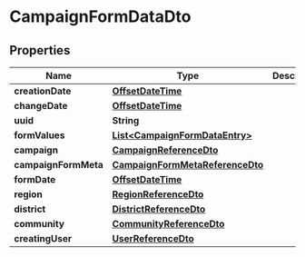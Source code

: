 # CampaignFormDataDto

## Properties
Name | Type | Description | Notes
------------ | ------------- | ------------- | -------------
**creationDate** | [**OffsetDateTime**](OffsetDateTime.md) |  |  [optional]
**changeDate** | [**OffsetDateTime**](OffsetDateTime.md) |  |  [optional]
**uuid** | **String** |  |  [optional]
**formValues** | [**List&lt;CampaignFormDataEntry&gt;**](CampaignFormDataEntry.md) |  |  [optional]
**campaign** | [**CampaignReferenceDto**](CampaignReferenceDto.md) |  |  [optional]
**campaignFormMeta** | [**CampaignFormMetaReferenceDto**](CampaignFormMetaReferenceDto.md) |  |  [optional]
**formDate** | [**OffsetDateTime**](OffsetDateTime.md) |  |  [optional]
**region** | [**RegionReferenceDto**](RegionReferenceDto.md) |  |  [optional]
**district** | [**DistrictReferenceDto**](DistrictReferenceDto.md) |  |  [optional]
**community** | [**CommunityReferenceDto**](CommunityReferenceDto.md) |  |  [optional]
**creatingUser** | [**UserReferenceDto**](UserReferenceDto.md) |  |  [optional]
